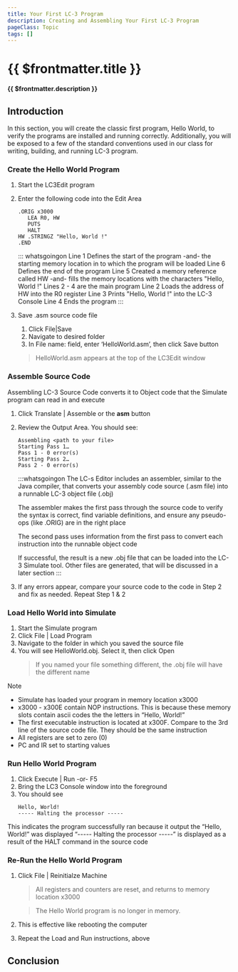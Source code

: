 ```yaml
---
title: Your First LC-3 Program
description: Creating and Assembling Your First LC-3 Program
pageClass: Topic
tags: []
---
```


# {{ $frontmatter.title }}

**{{ $frontmatter.description }}**

<KeyConcepts :ConceptArray= "[
{
  Concept:'Natural Language',
  Details:'Spoken and written communication developed and evolved over time, and used by humans'
}]" />

## Introduction
In this section, you will create the classic first program, Hello World, to verify the programs are installed and running correctly.
Additionally, you will be exposed to a few of the standard conventions used in our class for writing, building, and running LC-3 program.

### Create the Hello World Program

1. Start the LC3Edit program
1. Enter the following code into the Edit Area

    ```
    .ORIG x3000
       LEA R0, HW
       PUTS
       HALT
    HW .STRINGZ "Hello, World !"
    .END
    ```

    ::: whatsgoingon
        Line 1 Defines the start of the program -and-
               the starting memory location in to which the program will be loaded
        Line 6 Defines the end of the program
        Line 5 Created a memory reference called HW -and-
               fills the memory locations with the characters "Hello, World !"
        Lines 2 - 4 are the main program
           Line 2 Loads the address of HW into the R0 register
           Line 3 Prints "Hello, World !" into the LC-3 Console
           Line 4 Ends the program
    :::
1. Save .asm source code file
    1. Click File|Save
    1. Navigate to desired folder
    1. In File name: field, enter ‘HelloWorld.asm’, then click Save button
      >HelloWorld.asm appears at the top of the LC3Edit window

### Assemble Source Code
Assembling LC-3 Source Code converts it to Object code that the Simulate program can read in and execute
1. Click Translate | Assemble or the **asm** button
1. Review the Output Area. You should see:
    ``` 
    Assembling <path to your file>
    Starting Pass 1…
    Pass 1 - 0 error(s)
    Starting Pass 2…
    Pass 2 - 0 error(s)
    ```
    :::whatsgoingon
    The LC-s Editor includes an assembler, similar to the Java compiler, that converts your assembly code source (.asm file) into a runnable LC-3 object file (.obj)

    The assembler makes the first pass through the source code to verify the syntax is correct, find variable definitions, and ensure any pseudo-ops (like .ORIG) are in the right place

    The second pass uses information from the first pass to convert each instruction into the runnable object code

    If successful, the result is a new .obj file that can be loaded into the LC-3 Simulate tool. Other files are generated, that will be discussed in a later section
    :::
1. If any errors appear, compare your source code to the code in Step 2 and fix as needed. Repeat Step 1 & 2

### Load Hello World into Simulate
1. Start the Simulate program
1. Click File | Load Program
1. Navigate to the folder in which you saved the source file
1. You will see HelloWorld.obj. Select it, then click Open
    >If you named your file something different, the .obj file will have the different name

Note 
* Simulate has loaded your program in memory location x3000
* x3000 - x300E contain NOP instructions. This is because these memory slots contain ascii codes the the letters in “Hello, World!”
* The first executable instruction is located at x300F. Compare to the 3rd line of the source code file. They should be the same instruction
* All registers are set to zero (0)
* PC and IR set to starting values

### Run Hello World Program
1. Click Execute | Run -or- F5
1. Bring the LC3 Console window into the foreground
1. You should see
    ```
    Hello, World!
    ----- Halting the processor -----
    ```

This indicates the program successfully ran because it output the “Hello, World!” was displayed
“----- Halting the processor -----” is displayed as a result of the HALT command in the source code

### Re-Run the Hello World Program
1. Click File | Reinitialze Machine
    >All registers and counters are reset, and returns to memory location x3000

    >The Hello World program is no longer in memory.
1. This is effective like rebooting the computer
1. Repeat the Load and Run instructions, above

## Conclusion